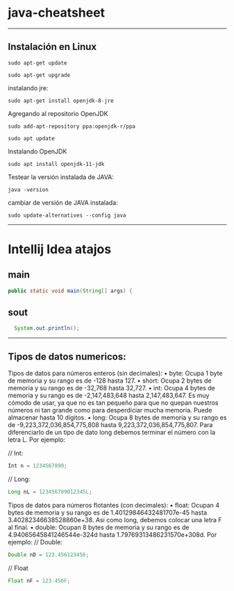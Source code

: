 # java-cheatsheet
 

------------------------------
## Instalación en Linux

```linux
sudo apt-get update
```

```linux
sudo apt-get upgrade
```

instalando jre:
```linux
sudo apt-get install openjdk-8-jre
```

Agregando al repositorio OpenJDK
```linux
sudo add-apt-repository ppa:openjdk-r/ppa
```
```linux
sudo apt update
```

Instalando OpenJDK
```linux
sudo apt install openjdk-11-jdk
```


Testear la versión instalada de JAVA:
```linux
java -version
```

cambiar de versión de JAVA instalada:
```linux
sudo update-alternatives --config java
```
-----------------
# Intellij Idea atajos

## main
```java
public static void main(String[] args) {
```


## sout
```java
  System.out.println();
```

-----------------
## Tipos de datos numericos:
Tipos de datos para números enteros (sin decimales):
	• byte: Ocupa 1 byte de memoria y su rango es de -128 hasta 127.
	• short: Ocupa 2 bytes de memoria y su rango es de -32,768 hasta 32,727.
	• int: Ocupa 4 bytes de memoria y su rango es de -2,147,483,648 hasta 2,147,483,647. Es muy cómodo de usar, ya que no es tan pequeño para que no quepan nuestros números ni tan grande como para desperdiciar mucha memoria. Puede almacenar hasta 10 dígitos.
	• long: Ocupa 8 bytes de memoria y su rango es de -9,223,372,036,854,775,808 hasta 9,223,372,036,854,775,807. Para diferenciarlo de un tipo de dato long debemos terminar el número con la letra L.
Por ejemplo:

// Int:
```java
Int n = 1234567890;
```

// Long:
```java
Long nL = 123456789012345L;
```

Tipos de datos para números flotantes (con decimales):
	• float: Ocupan 4 bytes de memoria y su rango es de 1.40129846432481707e-45 hasta 3.40282346638528860e+38. Así como long, debemos colocar una letra F al final.
	• double: Ocupan 8 bytes de memoria y su rango es de 4.94065645841246544e-324d hasta 1.79769313486231570e+308d.
Por ejemplo:
// Double:
```java
Double nD = 123.456123456;
```

// Float
```java
Float nF = 123.456F;
```
